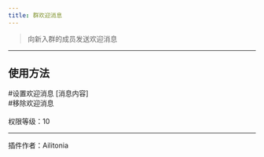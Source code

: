 ```yaml
---
title: 群欢迎消息
---
```


> 向新入群的成员发送欢迎消息

---
## 使用方法
\#设置欢迎消息 [消息内容]<br/>
\#移除欢迎消息<br/><br/>
权限等级：10

---
插件作者：Ailitonia